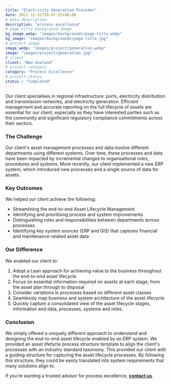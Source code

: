 ```yaml
---
title: "Electricity Generation Provider"
date: 2021-12-31T10:47:55+06:00
# meta description
description: "process excellence"
# page title background image
bg_image_webp: "images/backgrounds/page-title.webp"
bg_image: "images/backgrounds/page-title.jpg"
# project image
image_webp: "images/project/generation.webp"
image: "images/project/generation.jpg"
# client
client: "New Zealand"
# project category
category: "Process Excellence"
# project status
status : "Completed"
---
```


Our client specialises in regional infrastructure: ports, electricity distribution and transmission networks, and electricity generation. Efficient management and accurate reporting on the full lifecycle of assets are essential for our client, especially as they have interested parties such as the community and significant regulatory compliance commitments across their sectors.

### The Challenge
Our client's asset management processes and data involve different departments using different systems. Over time, these processes and data have been impacted by incremental changes to organisational roles, procedures and systems. More recently, our client implemented a new ERP system, which introduced new processes and a single source of data for assets. 

### Key Outcomes
We helped our client achieve the following:
- Streamlining the end-to-end Asset Lifecycle Management
- Identifying and prioritising process and system improvements 
- Distinguishing roles and responsibilities between departments across processes
- Identifying key system sources (ERP and GIS) that captures financial and maintenance-related asset data

### Our Difference
We enabled our client to:
1. Adopt a Lean approach for achieving value to the business throughout the end-to-end asset lifecycle
2. Focus on essential information required on assets at each stage; from the asset plan through to disposal
3. Consider variations in processes based on different asset classes
4. Seamlessly map business and system architecture of the asset lifecycle 
5. Quickly capture a consolidated view of the asset lifecycle stages, information and data, processes, systems and roles.

### Conclusion
We simply offered a uniquely different approach to understand and designing the end-to-end asset lifecycle enabled by an ERP system. We provided an asset lifefycle process structure template to align the client's processes with an industry standard taxonomy. This provided our client with a guiding structure for capturing the asset lifecycle processes. By following this structure, they could be easily translated into system requirements that many solutions align to.

If you’re wanting a trusted advisor for process excellence, [**contact us**](https://zenconsulting.co.nz/contact/).